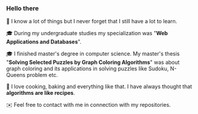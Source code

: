 ### Hello there

:book: I know a lot of things but I never forget that I still have a lot to learn.

:mortar_board: During my undergraduate studies my specialization was "**Web Applications and Databases**".

:mortar_board: I finished master's degree in computer science. My master's thesis "**Solving Selected Puzzles by Graph Coloring Algorithms**" was about graph coloring and its applications in solving puzzles like Sudoku, N-Queens problem etc.

:spaghetti: I love cooking, baking and everything like that. I have always thought that **algorithms are like recipes**.

:envelope: Feel free to contact with me in connection with my repositories.
